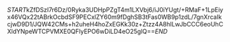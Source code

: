 $START$kZfDSzI7r6Dz/0Ryka3UDHpPZgT4m1LXVbj6/iJ0iYUgt/+RMaF+1LpEiyx46VQx22tABrkOcbdSF9PECxlZY60m9fDghSB3tFas0WB9p1zdL/7gnXrcaIkcjwD9D1/JQW42CMs+h2uheH4hoZxEGKk30z+Ztzz4A8hlLwJbCCC6eoUhCXldYNpeWTCPVMXE0QFlyEPO6wDiLD4eO25glQ==$END$